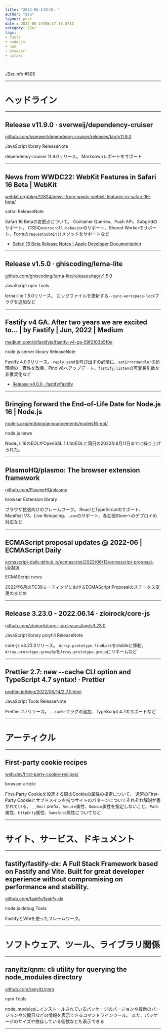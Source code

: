 ```yaml
---
title: "2022-06-14のJS: "
author: "azu"
layout: post
date : 2022-06-14T08:57:19.071Z
category: JSer
tags:
- Tools
- node.js
- npm
- browser
- safari

---
```


JSer.info #596

----

<h1 class="site-genre">ヘッドライン</h1>

----

## Release v11.9.0 · sverweij/dependency-cruiser
[github.com/sverweij/dependency-cruiser/releases/tag/v11.9.0](https://github.com/sverweij/dependency-cruiser/releases/tag/v11.9.0 "Release v11.9.0 · sverweij/dependency-cruiser")
<p class="jser-tags jser-tag-icon"><span class="jser-tag">JavaScript</span> <span class="jser-tag">library</span> <span class="jser-tag">ReleaseNote</span></p>

dependency-cruiser 11.9.0リリース。
Markdownレポートをサポート


----

## News from WWDC22: WebKit Features in Safari 16 Beta | WebKit
[webkit.org/blog/12824/news-from-wwdc-webkit-features-in-safari-16-beta/](https://webkit.org/blog/12824/news-from-wwdc-webkit-features-in-safari-16-beta/ "News from WWDC22: WebKit Features in Safari 16 Beta | WebKit")
<p class="jser-tags jser-tag-icon"><span class="jser-tag">safari</span> <span class="jser-tag">ReleaseNote</span></p>

Safari 16 Betaの変更点について。
Container Queries、Push API、Subgridのサポート。
CSSの`overscroll-behavior`のサポート、Shared Workerのサポート、Formの`requestSubmit()`メソッドをサポートなど

- [Safari 16 Beta Release Notes | Apple Developer Documentation](https://developer.apple.com/documentation/safari-release-notes/safari-16-release-notes "Safari 16 Beta Release Notes | Apple Developer Documentation")

----

## Release v1.5.0 · ghiscoding/lerna-lite
[github.com/ghiscoding/lerna-lite/releases/tag/v1.5.0](https://github.com/ghiscoding/lerna-lite/releases/tag/v1.5.0 "Release v1.5.0 · ghiscoding/lerna-lite")
<p class="jser-tags jser-tag-icon"><span class="jser-tag">JavaScript</span> <span class="jser-tag">npm</span> <span class="jser-tag">Tools</span></p>

lerna-lite 1.5.0リリース。
ロックファイルを更新する`--sync-workspace-lock`フラグを追加など


----

## Fastify v4 GA. After two years we are excited to… | by Fastify | Jun, 2022 | Medium
[medium.com/@fastifyjs/fastify-v4-ga-59f2103b5f0e](https://medium.com/@fastifyjs/fastify-v4-ga-59f2103b5f0e "Fastify v4 GA. After two years we are excited to… | by Fastify | Jun, 2022 | Medium")
<p class="jser-tags jser-tag-icon"><span class="jser-tag">node.js</span> <span class="jser-tag">server</span> <span class="jser-tag">library</span> <span class="jser-tag">ReleaseNote</span></p>

Fastify 4.0.0リリース。
`reply.send`を呼び出すの必須に、`setErrorHandler`の処理順の一貫性を改善、Pino v8へアップデート、`fastify.listen`の可変長引数を非推奨化など

- [Release v4.0.0 · fastify/fastify](https://github.com/fastify/fastify/releases/tag/v4.0.0 "Release v4.0.0 · fastify/fastify")

----

## Bringing forward the End-of-Life Date for Node.js 16 | Node.js
[nodejs.org/en/blog/announcements/nodejs16-eol/](https://nodejs.org/en/blog/announcements/nodejs16-eol/ "Bringing forward the End-of-Life Date for Node.js 16 | Node.js")
<p class="jser-tags jser-tag-icon"><span class="jser-tag">node.js</span> <span class="jser-tag">news</span></p>

Node.js 16のEOLがOpenSSL 1.1.1のEOLと同日の2023年9月11日までに繰り上げられた。


----

## PlasmoHQ/plasmo: The browser extension framework
[github.com/PlasmoHQ/plasmo](https://github.com/PlasmoHQ/plasmo "PlasmoHQ/plasmo: The browser extension framework")
<p class="jser-tags jser-tag-icon"><span class="jser-tag">browser</span> <span class="jser-tag">Extension</span> <span class="jser-tag">library</span></p>

ブラウザ拡張向けのフレームワーク。
ReactとTypeScriptのサポート、Manifest V3、Live Reloading、`.env`のサポート、各拡張Storeへのデプロイの対応など


----

## ECMAScript proposal updates @ 2022-06 | ECMAScript Daily
[ecmascript-daily.github.io/ecmascript/2022/06/13/ecmascript-proposal-update](https://ecmascript-daily.github.io/ecmascript/2022/06/13/ecmascript-proposal-update "ECMAScript proposal updates @ 2022-06 | ECMAScript Daily")
<p class="jser-tags jser-tag-icon"><span class="jser-tag">ECMAScript</span> <span class="jser-tag">news</span></p>

2022年6月のTC39ミーティングにおけるECMAScript Proposalのステータス変更のまとめ


----

## Release 3.23.0 - 2022.06.14 · zloirock/core-js
[github.com/zloirock/core-js/releases/tag/v3.23.0](https://github.com/zloirock/core-js/releases/tag/v3.23.0 "Release 3.23.0 - 2022.06.14 · zloirock/core-js")
<p class="jser-tags jser-tag-icon"><span class="jser-tag">JavaScript</span> <span class="jser-tag">library</span> <span class="jser-tag">polyfill</span> <span class="jser-tag">ReleaseNote</span></p>

core-js v3.23.0リリース。
`Array.prototype.findLast`をstableに移動、`Array.prototype.groupBy`を`Array.prototype.group`にリネームなど


----

## Prettier 2.7: new --cache CLI option and TypeScript 4.7 syntax! · Prettier
[prettier.io/blog/2022/06/14/2.7.0.html](https://prettier.io/blog/2022/06/14/2.7.0.html "Prettier 2.7: new --cache CLI option and TypeScript 4.7 syntax! · Prettier")
<p class="jser-tags jser-tag-icon"><span class="jser-tag">JavaScript</span> <span class="jser-tag">Tools</span> <span class="jser-tag">ReleaseNote</span></p>

Prettier 2.7リリース。
`--cache`フラグの追加、TypeScript 4.7のサポートなど


----
<h1 class="site-genre">アーティクル</h1>

----

## First-party cookie recipes
[web.dev/first-party-cookie-recipes/](https://web.dev/first-party-cookie-recipes/ "First-party cookie recipes")
<p class="jser-tags jser-tag-icon"><span class="jser-tag">browser</span> <span class="jser-tag">article</span></p>

First-Party Cookieを設定する際のCookieの属性の指定について。
通常のFirst-Party Cookieとサブドメインを持つサイトのパターンについてそれぞれ解説が書かれている。
`__Host` prefix、`Secure`属性、`Domain`属性を指定しないこと、`Path`属性、`HttpOnly`属性、`SameSite`属性についてなど


----
<h1 class="site-genre">サイト、サービス、ドキュメント</h1>

----

## fastify/fastify-dx: A Full Stack Framework based on Fastify and Vite. Built for great developer experience without compromising on performance and stability.
[github.com/fastify/fastify-dx](https://github.com/fastify/fastify-dx "fastify/fastify-dx: A Full Stack Framework based on Fastify and Vite. Built for great developer experience without compromising on performance and stability.")
<p class="jser-tags jser-tag-icon"><span class="jser-tag">node.js</span> <span class="jser-tag">debug</span> <span class="jser-tag">Tools</span></p>

FastifyとViteを使ったフレームワーク。


----
<h1 class="site-genre">ソフトウェア、ツール、ライブラリ関係</h1>

----

## ranyitz/qnm: cli utility for querying the node\_modules directory
[github.com/ranyitz/qnm](https://github.com/ranyitz/qnm "ranyitz/qnm: cli utility for querying the node\_modules directory")
<p class="jser-tags jser-tag-icon"><span class="jser-tag">npm</span> <span class="jser-tag">Tools</span></p>

node_modulesにインストールされているパッケージのバージョンや最新のバージョンや公開日などの情報を表示できるコマンドラインツール。
また、パッケージのサイズや依存している個数なども表示できる


----
